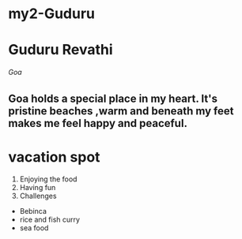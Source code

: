 # my2-Guduru
# Guduru Revathi
###### Goa
Goa holds a **special place in my heart**. It's **pristine beaches** ,warm and beneath my feet makes me feel happy and peaceful.
-----
# vacation spot
1. Enjoying the food
2. Having fun 
3. Challenges

* Bebinca
* rice and fish curry
* sea food



   
